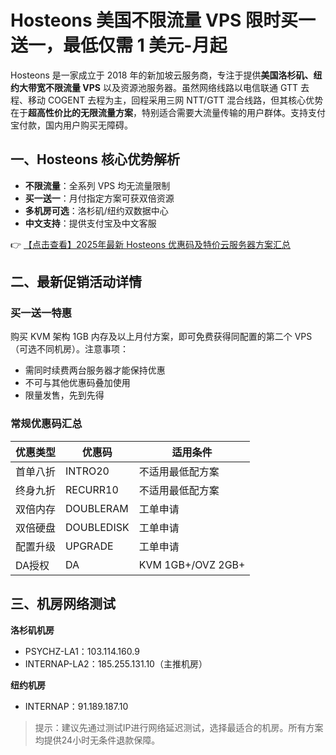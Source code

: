 # Hosteons 美国不限流量 VPS 限时买一送一，最低仅需 1 美元-月起

Hosteons 是一家成立于 2018 年的新加坡云服务商，专注于提供**美国洛杉矶、纽约大带宽不限流量 VPS** 以及资源池服务器。虽然网络线路以电信联通 GTT 去程、移动 COGENT 去程为主，回程采用三网 NTT/GTT 混合线路，但其核心优势在于**超高性价比的无限流量方案**，特别适合需要大流量传输的用户群体。支持支付宝付款，国内用户购买无障碍。

## 一、Hosteons 核心优势解析

- **不限流量**：全系列 VPS 均无流量限制
- **买一送一**：月付指定方案可获双倍资源
- **多机房可选**：洛杉矶/纽约双数据中心
- **中文支持**：提供支付宝及中文客服

👉 [【点击查看】2025年最新 Hosteons 优惠码及特价云服务器方案汇总](https://bit.ly/hosteons)

## 二、最新促销活动详情

### 买一送一特惠
购买 KVM 架构 1GB 内存及以上月付方案，即可免费获得同配置的第二个 VPS（可选不同机房）。注意事项：
- 需同时续费两台服务器才能保持优惠
- 不可与其他优惠码叠加使用
- 限量发售，先到先得

### 常规优惠码汇总
| 优惠类型 | 优惠码 | 适用条件 |
|---------|--------|----------|
| 首单八折 | INTRO20 | 不适用最低配方案 |
| 终身九折 | RECURR10 | 不适用最低配方案 |
| 双倍内存 | DOUBLERAM | 工单申请 |
| 双倍硬盘 | DOUBLEDISK | 工单申请 |
| 配置升级 | UPGRADE | 工单申请 |
| DA授权 | DA | KVM 1GB+/OVZ 2GB+ |

## 三、机房网络测试

**洛杉矶机房**  
- PSYCHZ-LA1：103.114.160.9  
- INTERNAP-LA2：185.255.131.10（主推机房）  

**纽约机房**  
- INTERNAP：91.189.187.10  

> 提示：建议先通过测试IP进行网络延迟测试，选择最适合的机房。所有方案均提供24小时无条件退款保障。